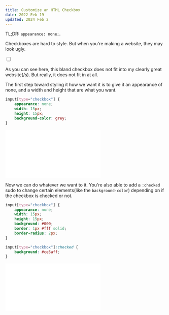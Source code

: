 ```yaml
---
title: Customize an HTML Checkbox
date: 2022 Feb 19
updated: 2024 Feb 2
---
```

TL;DR: `appearance: none;`.

Checkboxes are hard to style. But when you're making a website, they may look ugly.

<input type="checkbox" style="all: revert;" />

As you can see here, this bland checkbox does not fit into my clearly great website(/s). But really, it does not fit in at all.

The first step toward styling it how we want it is to give it an appearance of none, and a width and height that are what you want.

```css
input[type="checkbox"] {
    appearance: none;
    width: 15px;
    height: 15px;
    background-color: grey;
}
```

<iframe src="/blog-files/checkbox-custom-styles-ex1.html" style="background: #000; border: none"></iframe>

Now we can do whatever we want to it. You're also able to add a `:checked` sudo to change certain elements(like the `background-color`) depending on if the checkbox is checked or not.

```css
input[type="checkbox"] {
    appearance: none;
    width: 15px;
    height: 15px;
    background: #000;
    border: 1px #fff solid;
    border-radius: 2px;
}

input[type="checkbox"]:checked {
    background: #ce5aff;
}
```

<iframe src="/blog-files/checkbox-custom-styles-ex2.html" style="background: #000; border: none"></iframe>
